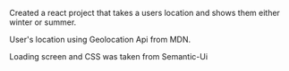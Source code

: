 Created a react project that takes a users location and shows them either winter or summer. 

User's location using Geolocation Api from MDN. 

Loading screen and CSS was taken from Semantic-Ui
